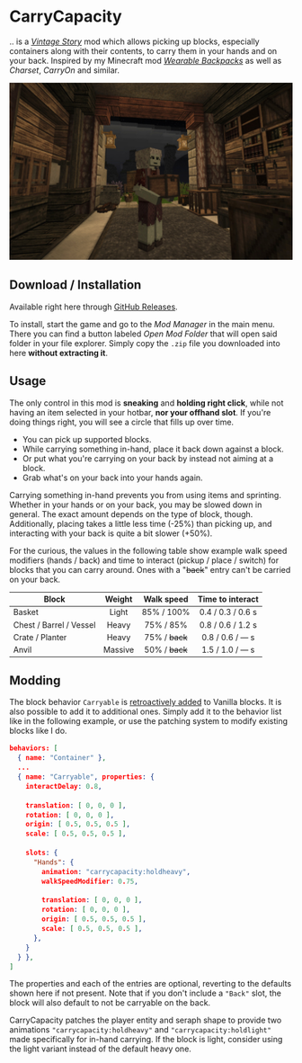 # CarryCapacity

.. is a [*Vintage Story*][VS] mod which allows picking up blocks, especially containers along with their contents, to carry them in your hands and on your back. Inspired by my Minecraft mod [*Wearable Backpacks*][WBs] as well as *Charset*, *CarryOn* and similar.

![Screenshot](docs/screenshot.jpg)

[VS]: https://www.vintagestory.at/
[WBs]: https://github.com/copygirl/WearableBackpacks

## Download / Installation

Available right here through [GitHub Releases][DL].

To install, start the game and go to the *Mod Manager* in the main menu. There you can find a button labeled *Open Mod Folder* that will open said folder in your file explorer. Simply copy the `.zip` file you downloaded into here **without extracting it**.

[DL]: https://github.com/copygirl/CarryCapacity/releases

## Usage

The only control in this mod is **sneaking** and **holding right click**, while not having an item selected in your hotbar, **nor your offhand slot**. If you're doing things right, you will see a circle that fills up over time.

- You can pick up supported blocks.
- While carrying something in-hand, place it back down against a block.
- Or put what you're carrying on your back by instead not aiming at a block.
- Grab what's on your back into your hands again.

Carrying something in-hand prevents you from using items and sprinting. Whether in your hands or on your back, you may be slowed down in general. The exact amount depends on the type of block, though. Additionally, placing takes a little less time (-25%) than picking up, and interacting with your back is quite a bit slower (+50%).

For the curious, the values in the following table show example walk speed modifiers (hands / back) and time to interact (pickup / place / switch) for blocks that you can carry around. Ones with a "~~back~~" entry can't be carried on your back.

| Block                   | Weight  |   Walk speed   | Time to interact  |
| ----------------------- |:-------:|:--------------:|:-----------------:|
| Basket                  |  Light  | 85% /   100%   | 0.4 / 0.3 / 0.6 s |
| Chest / Barrel / Vessel |  Heavy  | 75% /    85%   | 0.8 / 0.6 / 1.2 s |
| Crate / Planter         |  Heavy  | 75% / ~~back~~ | 0.8 / 0.6 /  —  s |
| Anvil                   | Massive | 50% / ~~back~~ | 1.5 / 1.0 /  —  s |

## Modding

The block behavior `Carryable` is [retroactively added][patch] to Vanilla blocks. It is also possible to add it to additional ones. Simply add it to the behavior list like in the following example, or use the patching system to modify existing blocks like I do.

[patch]: ./resources/assets/carrycapacity/patches/carryable.json

```json
behaviors: [
  { name: "Container" },
  ...
  { name: "Carryable", properties: {
    interactDelay: 0.8,
    
    translation: [ 0, 0, 0 ],
    rotation: [ 0, 0, 0 ],
    origin: [ 0.5, 0.5, 0.5 ],
    scale: [ 0.5, 0.5, 0.5 ],
    
    slots: {
      "Hands": {
        animation: "carrycapacity:holdheavy",
        walkSpeedModifier: 0.75,
        
        translation: [ 0, 0, 0 ],
        rotation: [ 0, 0, 0 ],
        origin: [ 0.5, 0.5, 0.5 ],
        scale: [ 0.5, 0.5, 0.5 ],
      },
    }
  } },
]
```

The properties and each of the entries are optional, reverting to the defaults shown here if not present. Note that if you don't include a `"Back"` slot, the block will also default to not be carryable on the back.

CarryCapacity patches the player entity and seraph shape to provide two animations `"carrycapacity:holdheavy"` and `"carrycapacity:holdlight"` made specifically for in-hand carrying. If the block is light, consider using the light variant instead of the default heavy one.
